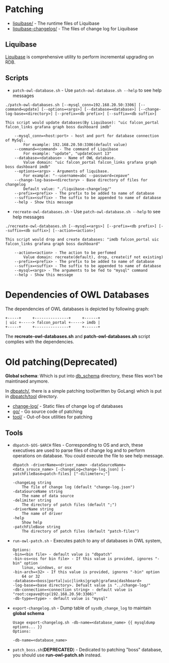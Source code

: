 # Patching

* [liquibase/](liquibase/) - The runtime files of Liquibase
* [liquibase-changelog/](liquibase-changelog/) - The files of change log for Liquibase

## Liquibase

[Liquibase](http://www.liquibase.org/documentation/index.html) is comprehensive utility to perform incremental upgrading on RDB.

## Scripts

* `patch-owl-database.sh` - Use `patch-owl-database.sh --help` to see help messages
```
./patch-owl-databases.sh [--mysql_conn=192.168.20.50:3306] [--command=update] [--options=<args>] [--database=<database>] [--change-log-base=<directory>] [--prefix=<db prefix>] [--suffix=<db suffix>]

This script would update databases(By Liquibase): "uic falcon_portal falcon_links grafana graph boss dashboard imdb"

	--mysql_conn=<host:port> - host and port for database connection of MySql.
		For example: 192.168.20.50:3306(default value)
	--command=<command> - The command of Liquibase
		For example: "update", "updateCount 13"
	--database=<database> - Name of OWL database.
		Value domain: "uic falcon_portal falcon_links grafana graph boss dashboard imdb"
	--options=<args> - Arguments of liquibase.
		For example: "--username=abc --password=cepave"
	--change-log-base=<directory> - Base directory of files for changelog
		Default value: "./liquibase-changelog/"
	--prefix=<prefix> - The prefix to be added to name of database
	--suffix=<suffix> - The suffix to be appended to name of database
	--help - Show this message
```
* `recreate-owl-databases.sh` - Use `patch-owl-database.sh --help` to see help messages
```
./recreate-owl-databases.sh [--mysql=<args>] [--prefix=<db prefix>] [--suffix=<db suffix>] [--action=<action>]

This script would drop and create databases: "imdb falcon_portal uic falcon_links grafana graph boss dashboard"

	--action=<action> - The action to be perfomed
		Value domain: recreate(default), drop, create(if not existing)
	--prefix=<prefix> - The prefix to be added to name of database
	--suffix=<suffix> - The suffix to be appended to name of database
	--mysql=<args> - The arguments to be fed to "mysql" command
	--help - Show this message
```

# Dependencies of OWL Databases

The dependencies of OWL databases is depicted by following graph:
```
+-----+     +---------------+     +------+
| uic +-----> falcon_portal +-----> imdb |
+-----+     +---------------+     +------+
```

The **recreate-owl-databases.sh** and **patch-owl-databases.sh** script complies with the dependencies.

# Old patching(Deprecated)

**Global schema**: Which is put into [db_schema](db_schema/) directory, these files won't be maintinaed anymore.

In [dbpatch/](dbpatch/), there is a simple patching tool(written by GoLang) which is put in [dbpatch/tool](dbpatch/tool/) directory.

* [change-log/](dbpatch/change-log) - Static files of change log of databases
* [go/](dbpatch/go) - Go source code of patching
* [tool/](dbpatch/tool) - Out-of-box utilities for patching

## Tools

* `dbpatch-$OS-$ARCH` files - Corresponding to OS and arch, these executives are used to parse files of change log and to perform operations on database. You could execute the file to see help message.
	```
	dbpatch -driverName=<driver_name> -dataSourceName=<data_srouce_name> [-changeLog=change-log.json] [-patchFileBase=patch-files] ["-dilimeter=;"]

	-changeLog string
		The file of change log (default "change-log.json")
	-dataSourceName string
		The name of data source
	-delimiter string
		The directory of patch files (default ";")
	-driverName string
		The name of driver
	-help
		Show help
	-patchFileBase string
		The directory of patch files (default "patch-files")
	```
* `run-owl-patch.sh` - Executes patch to any of databases in OWL system,
	```
	Options:
	-bin=<bin file> - default value is "dbpatch"
	-bin-os=<os for bin file> - If this value is provided, ignores "-bin" option
		linux, windows, or osx
	-bin-arch=<32> - If this value is provided, ignores "-bin" option
		64 or 32
	-database=<boss|portal|uic|links|graph|grafana|dashboard>
	-log-base=<base directory>. Defualt value is "../change-log/"
	-db-connection=<connection string> - default value is "root:cepave@tcp(192.168.20.50:3306)"
	-db-type=<type> - default value is "mysql"
	```
* `export-changelog.sh` - Dump table of `sysdb_change_log` to maintain **global schema**
	```
	Usage export-changelog.sh -db-name=<database_name> {{ mysqldump options... }}
	Options:

	-db-name=<database_name>
	```
* `patch_boss.sh`(**DEPRECATED**) - Dedicated to patching "boss" database, you should use **run-owl-patch.sh** instead.
